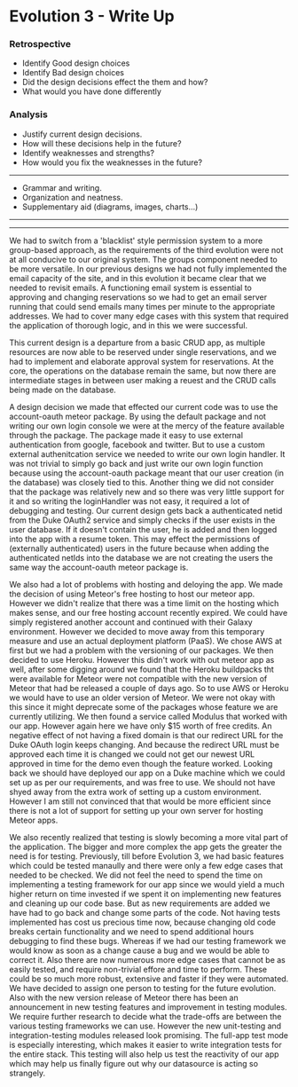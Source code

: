 # Evolution 3 - Write Up

### Retrospective


- Identify Good design choices
- Identify Bad design choices
- Did the design decisions effect the them and how?
- What would you have done differently



### Analysis

- Justify current design decisions.
- How will these decisions help in the future?
- Identify weaknesses and strengths?
- How would you fix the weaknesses in the future?

------------
- Grammar and writing.
- Organization and neatness.
- Supplementary aid (diagrams, images, charts...)



--------------

--------------


We had to switch from a 'blacklist' style permission system to a more group-based approach, as the requirements of the third evolution were not at all conducive to our original system. The groups component needed to be more versatile. 
In our previous designs we had not fully implemented the email capacity of the site, and in this evolution it became clear that we needed to revisit emails. A functioning email system is essential to approving and changing reservations so we had to get an email server running that could send emails many times per minute to the appropriate addresses. We had to cover many edge cases with this system that required the application of thorough logic, and in this we were successful.

This current design is a departure from a basic CRUD app, as multiple resources are now able to be reserved under single reservations, and we had to implement and elaborate approval system for reservations. At the core, the operations on the database remain the same, but now there are intermediate stages in between user making a reuest and the CRUD calls being made on the database.


A design decision we made that effected our current code was to use the account-oauth meteor package. By using the default package and not writing our own login console we were at the mercy of the feature available through the package. The package made it easy to use external authentication from google, facebook and twitter. But to use a custom external authenitcation service we needed to write our own login handler. It was not trivial to simply go back and just write our own login function because using the account-oauth package meant that our user creation (in the database) was closely tied to this. Another thing we did not consider that the package was relatively new and so there was very little support for it and so writing the loginHandler was not easy, it required a lot of debugging and testing. Our current design gets back a authenticated netid from the Duke OAuth2 service and simply checks if the user exists in the user database. If it doesn't contain the user, he is added and then logged into the app with a resume token. This may effect the permissions of (externally authenticated) users in the future because when adding the authenticated netIds into the database we are not creating the users the same way the account-oauth meteor package is.


We also had a lot of problems with hosting and deloying the app. We made the decision of using Meteor's free hosting to host our meteor app. However we didn't realize that there was a time limit on the hosting which makes sense, and our free hosting account recently expired. We could have simply registered another account and continued with their Galaxy environment. However we decided to move away from this temporary measure and use an actual deployment platform (PaaS). We chose AWS at first but we had a problem with the versioning of our packages. We then decided to use Heroku. However this didn't work with out meteor app as well, after some digging around we found that the Heroku buildpacks tht were available for Meteor were not compatible with the new version of Meteor that had be released a couple of days ago. So to use AWS or Heroku we would have to use an older version of Meteor. We were not okay with this since it might deprecate some of the packages whose feature we are currently utilizing. We then found a service called Modulus that worked with our app. However again here we have only $15 worth of free credits. An negative effect of not having a fixed domain is that our redirect URL for the Duke OAuth login keeps changing. And because the redirect URL must be approved each time it is changed we could not get our newest URL approved in time for the demo even though the feature worked. Looking back we should have deployed our app on a Duke machine which we could set up as per our requirements, and was free to use. We should not have shyed away from the extra work of setting up a custom environment. However I am still not convinced that that would be more efficient since there is not a lot of support for setting up your own server for hosting Meteor apps.

We also recently realized that testing is slowly becoming a more vital part of the application. The bigger and more complex the app gets the greater the need is for testing. Previously, till before Evolution 3, we had basic features which could be tested manaully and there were only a few edge cases that needed to be checked. We did not feel the need to spend the time on implementing a testing framework for our app since we would yield a much higher return on time invested if we spent it on implementing new features and cleaning up our code base. But as new requirements are added we have had to go back and change some parts of the code. Not having tests implemented has cost us precious time now, because changing old code breaks certain functionality and we need to spend additional hours debugging to find these bugs. Whereas if we had our testing framework we would know as soon as a change cause a bug and we would be able to correct it. Also there are now numerous more edge cases that cannot be as easily tested, and require non-trivial effore and time to perform. These could be so much more robust, extensive and faster if they were automated. We have decided to assign one person to testing for the future evolution. Also with the new version release of Meteor there has been an announcement in new testing features and improvement in testing modules. We require further research to decide what the trade-offs are between the various testing frameworks we can use. However the new unit-testing and integration-testing modules released look promising. The full-app test mode is especially interesting, which makes it easier to write integration tests for the entire stack. This testing will also help us test the reactivity of our app which may help us finally figure out why our datasource is acting so strangely. 
